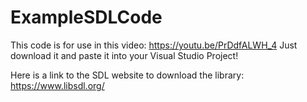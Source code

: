 # ExampleSDLCode
This code is for use in this video: https://youtu.be/PrDdfALWH_4
Just download it and paste it into your Visual Studio Project!

Here is a link to the SDL website to download the library: https://www.libsdl.org/

